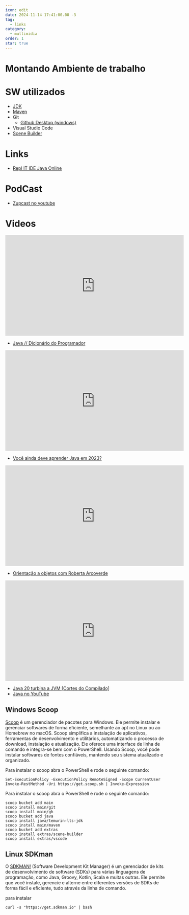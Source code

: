 ```yaml
---
icon: edit
date: 2024-11-14 17:41:00.00 -3
tag:
  - links
category:
  - multimidia
order: 1
star: true
---
```

# Montando Ambiente de trabalho



# SW utilizados

- [JDK](https://adoptium.net/temurin/releases/)
- [Maven](https://maven.apache.org/)
- Git
    - [Github Desktop (windows)](https://desktop.github.com/)
- Visual Studio Code
- [Scene Builder](https://gluonhq.com/products/scene-builder/)



# Links

- [Repl IT IDE Java Online](https://replit.com/languages/java10)

# PodCast

- [Zupcast no youtube](http://bit.ly/zupcastnoyoutube)

# Videos

<iframe width="560" height="315" src="https://www.youtube.com/embed/sZAxLRMxEUo" title="YouTube video player" frameborder="0" allow="accelerometer; autoplay; clipboard-write; encrypted-media; gyroscope; picture-in-picture; web-share" allowfullscreen></iframe>

- [Java // Dicionário do Programador](https://youtu.be/sZAxLRMxEUo)

<iframe width="560" height="315" src="https://www.youtube.com/embed/9yzMKaKcoC0" title="YouTube video player" frameborder="0" allow="accelerometer; autoplay; clipboard-write; encrypted-media; gyroscope; picture-in-picture; web-share" allowfullscreen></iframe>

- [Você ainda deve aprender Java em 2023?](https://youtu.be/9yzMKaKcoC0)

<iframe width="560" height="315" src="https://www.youtube.com/embed/jpuJ1qrluoU" title="YouTube video player" frameborder="0" allow="accelerometer; autoplay; clipboard-write; encrypted-media; gyroscope; picture-in-picture; web-share" allowfullscreen></iframe>

- [Orientação a objetos com Roberta Arcoverde](https://youtu.be/jpuJ1qrluoU)

<iframe width="560" height="315" src="https://www.youtube.com/embed/vX4ttJ5BDNk" title="YouTube video player" frameborder="0" allow="accelerometer; autoplay; clipboard-write; encrypted-media; gyroscope; picture-in-picture; web-share" allowfullscreen></iframe>

- [Java 20 turbina a JVM [Cortes do Compilado]](https://youtu.be/vX4ttJ5BDNk)
- [Java no YouTube](https://www.youtube.com/@java)


## Windows Scoop


[Scoop](https://scoop.sh/) é um gerenciador de pacotes para Windows. Ele permite instalar e gerenciar softwares de forma eficiente, semelhante ao apt no Linux ou ao Homebrew no macOS.  Scoop simplifica a instalação de aplicativos, ferramentas de desenvolvimento e utilitários, automatizando o processo de download, instalação e atualização.  Ele oferece uma interface de linha de comando e integra-se bem com o PowerShell.  Usando Scoop, você pode instalar softwares de fontes confiáveis, mantendo seu sistema atualizado e organizado.

Para instalar o scoop abra o PowerShell e rode o seguinte comando:

```console
Set-ExecutionPolicy -ExecutionPolicy RemoteSigned -Scope CurrentUser
Invoke-RestMethod -Uri https://get.scoop.sh | Invoke-Expression
```
Para instalar o scoop abra o PowerShell e rode o seguinte comando:


```console
scoop bucket add main
scoop install main/git
scoop install main/gh
scoop bucket add java
scoop install java/temurin-lts-jdk
scoop install main/maven
scoop bucket add extras
scoop install extras/scene-builder
scoop install extras/vscode
```


## Linux SDKman

O [SDKMAN!](https://sdkman.io/) (Software Development Kit Manager) é um gerenciador de kits de desenvolvimento de software (SDKs) para várias linguagens de programação, como Java, Groovy, Kotlin, Scala e muitas outras. Ele permite que você instale, gerencie e alterne entre diferentes versões de SDKs de forma fácil e eficiente, tudo através da linha de comando.  

para instalar

```console
curl -s "https://get.sdkman.io" | bash
```


